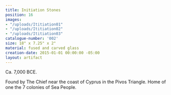 ```yaml
---
title: Initiation Stones
position: 16
images:
- "/uploads/Ititiation01"
- "/uploads/Ititiation02"
- "/uploads/Ititiation03"
catalogue-number: '002'
size: 18" x 7.25" x 2"
material: fused and carved glass
creation-date: 2015-01-01 00:00:00 -05:00
layout: artifact
---
```


Ca. 7,000 BCE.

Found by The Chief near the coast of Cyprus in the Pivos Triangle. Home of one the 7 colonies of Sea People.

